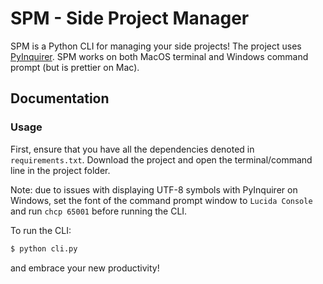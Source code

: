 # SPM - Side Project Manager

SPM is a Python CLI for managing your side projects! The project uses [PyInquirer](https://github.com/CITGuru/PyInquirer). 
SPM works on both MacOS terminal and Windows command prompt (but is prettier on Mac).

## Documentation

### Usage
First, ensure that you have all the dependencies denoted in `requirements.txt`. Download the project and open the terminal/command line in the project folder. 

Note: due to issues with displaying UTF-8 symbols with PyInquirer on Windows, set the font of the command prompt window to `Lucida Console` and run `chcp 65001` before running the CLI.

To run the CLI:
```bash
$ python cli.py
```
and embrace your new productivity!
